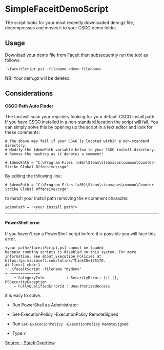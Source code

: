 # SimpleFaceitDemoScript

The script looks for your most recently downloaded dem.gz file, decompresses and moves it to your CSGO demo folder.

## Usage

Download your demo file from Faceit then subsequently run the tool as follows.

`.\faceitScript.ps1 -filename <demo filename>`

NB: Your dem.gz will be deleted.

## Considerations

#### CSGO Path Auto Finder

The tool will scan your registery looking for your default CSGO install path. If you have CSGO installed in a non-standard location the script will fail.
You can simply solve this by opening up the script in a text editor and look for these comments:

```
# The above may fail if your CSGO is located within a non-standard directory.
# Modify the $demoPath variable below to your CSGO install directory.
# Remove the hashtag as it denotes a comment!

# $demoPath = "C:\Program Files (x86)\Steam\steamapps\common\Counter-Strike Global Offensive\csgo"
```

By editing the following line:

`# $demoPath = "C:\Program Files (x86)\Steam\steamapps\common\Counter-Strike Global Offensive\csgo"`

to match your install path removing the `#` comment character.

`$demoPath = "<your install path">`

--------------------------------------------------

#### PowerShell error

If you haven't ran a PowerShell script before it is possible you will face this error.

```
<your path>/faceitScript.ps1 cannot be loaded
because running scripts is disabled on this system. For more information, see about_Execution_Policies at
https:/go.microsoft.com/fwlink/?LinkID=135170.
At line:1 char:1
+ .\faceitScript -filename "mydemo"
+ ~~~~~~~~~~~~~~
    + CategoryInfo          : SecurityError: (:) [], PSSecurityException
    + FullyQualifiedErrorId : UnauthorizedAccess
```

it is easy to solve.

- Run PowerShell as Administrator

- Set-ExecutionPolicy -ExecutionPolicy RemoteSigned

- Run `Set-ExecutionPolicy -ExecutionPolicy RemoteSigned`

- Type `Y`

[Source - Stack Overflow](https://stackoverflow.com/questions/64633727/how-to-fix-running-scripts-is-disabled-on-this-system#answers-header)